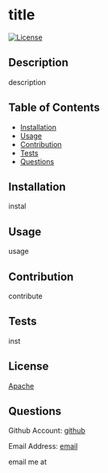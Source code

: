 
  # title
  [![License](https://img.shields.io/badge/License-Apache_2.0-blue.svg)](https://opensource.org/licenses/Apache-2.0)
  
  ## Description
  
  description

  ## Table of Contents

  - [Installation](#installation)
  - [Usage](#usage)
  - [Contribution](#contribution)
  - [Tests](#tests)
  - [Questions](#questions)
  
  ## Installation
  
  instal

  ## Usage
  
  usage

  ## Contribution
  
  contribute

  ## Tests
  
  inst

  ## License

  [Apache](https://opensource.org/licenses/https://opensource.org/licenses/Apache-2.0)

  ## Questions

  Github Account: [github](https://github.com/github)

  Email Address: [email](mailto:email)

  email me at
  
  